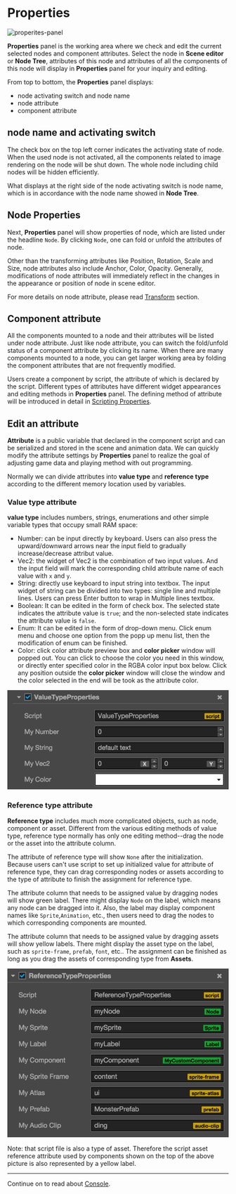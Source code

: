 # Properties

![properites-panel](../index/inspector.jpg)

**Properties** panel is the working area where we check and edit the current selected nodes and component attributes. Select the node in **Scene editor** or **Node Tree**, attributes of this node and attributes of all the components of this node will display in **Properties** panel for your inquiry and editing.

From top to bottom, the **Properties** panel displays:

- node activating switch and node name
- node attribute
- component attribute

## node name and activating switch

The check box on the top left corner indicates the activating state of node. When the used node is not activated, all the components related to image rendering on the node will be shut down. The whole node including child nodes will be hidden efficiently.

What displays at the right side of the node activating switch is node name, which is in accordance with the node name showed in **Node Tree**.

## Node Properties

Next, **Properties** panel will show properties of node, which are listed under the headline `Node`. By clicking `Node`, one can fold or unfold the attributes of node.

Other than the transforming attributes like Position, Rotation, Scale and Size, node attributes also include Anchor, Color, Opacity. Generally, modifications of node attributes will immediately reflect in the changes in the appearance or position of node in scene editor.

For more details on node attribute, please read [Transform](../../content-workflow/transform.md) section.

## Component attribute

All the components mounted to a node and their attributes will be listed under node attribute. Just like node attribute, you can switch the fold/unfold status of a component attribute by clicking its name. When there are many components mounted to a node, you can get larger working area by folding the component attributes that are not frequently modified.

Users create a component by script, the attribute of which is declared by the script. Different types of attributes have different widget appearances and editing methods in **Properties** panel. The defining method of attribute will be introduced in detail in [Scripting Properties](../../scripting/reference/attributes.md).

## Edit an attribute

**Attribute** is a public variable that declared in the component script and can be serialized and stored in the scene and animation data. We can quickly modify the attribute settings by **Properties** panel to realize the goal of adjusting game data and playing method with out programming.

Normally we can divide attributes into **value type** and **reference type** according to the different memory location used by variables.

### Value type attribute

**value type** includes numbers, strings, enumerations and other simple variable types that occupy small RAM space:

- Number: can be input directly by keyboard. Users can also press the upward/downward arrows near the input field to gradually increase/decrease attribut value.
- Vec2: the widget of Vec2 is the combination of two input values. And the input field will mark the corresponding child attribute name of each value with `x` and `y`.
- String: directly use keyboard to input string into textbox. The input widget of string can be divided into two types: single line and multiple lines. Users can press Enter button to wrap in Multiple lines textbox.
- Boolean: It can be edited in the form of check box. The selected state indicates the attribute value is `true`; and the non-selected state indicates the attribute value is `false`.
- Enum: It can be edited in the form of drop-down menu. Click enum menu and choose one option from the popp up menu list, then the modification of enum can be finished.
- Color: click color attribute preview box and **color picker** window will popped out. You can click to choose the color you need in this window, or directly enter specified color in the RGBA color input box below. Click any position outside the **color picker** window will close the window and the color selected in the end will be took as the attribute color.

![value types](inspector/value_type.png)

### Reference type attribute

**Reference type** includes much more complicated objects, such as node, component or asset. Different from the various editing methods of value type, reference type normally has only one editing method--drag the node or the asset into the attribute column.

The attribute of reference type will show `None` after the initialization. Because users can't use script to set up initialized value for attribute of reference type, they can drag corresponding nodes or assets according to the type of attribute to finish the assignment for reference type.

The attribute column that needs to be assigned value by dragging nodes will show green label. There might display `Node` on the label, which means any node can be dragged into it. Also, the label may display component names like `Sprite`,`Animation`, etc., then users need to drag the nodes to which corresponding components are mounted.

The attribute column that needs to be assigned value by dragging assets will show yellow labels. There might display the asset type on the label, such as `sprite-frame`, `prefab`, `font`, etc.. The assignment can be finished as long as you drag the assets of corresponding type from **Assets**.

![reference types](inspector/reference_type.png)

  Note: that script file is also a type of asset. Therefore the script asset reference attribute used by components shown on the top of the above picture is also represented by a yellow label.

---

Continue on to read about [Console](console.md).
